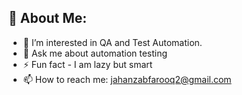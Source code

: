 💫 About Me:
-------------------------------
- 👀 I’m interested in QA and Test Automation.
- 💬 Ask me about automation testing
- ⚡ Fun fact - I am lazy but smart
- 📫 How to reach me: jahanzabfarooq2@gmail.com

<!---
jfarooq1/jfarooq1 is a ✨ special ✨ repository because its `README.md` (this file) appears on your GitHub profile.
You can click the Preview link to take a look at your changes.
--->
